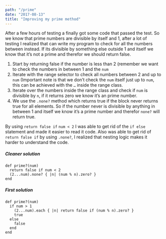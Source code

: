 ```yaml
---
path: "/prime"
date: "2017-08-13"
title: "Improving my prime method"
---
```


After a few hours of testing a finally got some code that passed the test. So we know that prime numbers are divisible by itself and 1, after a lot of testing I realized that can write my program to check for all the numbers between instead. If its divisible by something else outside 1 and itself we know that it’s not a prime and therefor we should return false. 

1. Start by returning false if the number is less than 2 (remember we want to check the numbers in between 1 and the `num`
2. Iterate with the range selector to check all numbers between 2 and up to `num` (Important note is that we don’t check the `num` itself just up to `num`, this can be achieved with the `…` inside the range class.
3. Iterate over the numbers inside the range class and check if  `num`  is divisible by `n`, if it returns zero we know it’s an prime number.
4. We use the `.none?` method which returns true if the block never returns true for all elements. So if the number never is divisible by anything in between 1 and itself we know it’s a prime number and therefor `none?` will return true.

By using `return false if` `num < 2` I was able to get rid of the `if else` statement and made it easier to read it code. Also was able to get rid of `return false if` by using `.none?`, I realized that nesting logic makes it harder to understand the code.
##### Cleaner solution
```
def prime?(num)
  return false if num < 2
  (2...num).none? { |n| (num % n).zero? }
end
```

##### First solution
```
def prime?(num)
  if num > 1
    (2...num).each { |n| return false if (num % n).zero? }
    true
  else
    false
  end
end
```